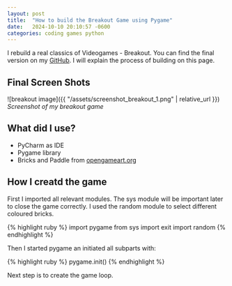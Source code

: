 ```yaml
---
layout: post
title:  "How to build the Breakout Game using Pygame"
date:   2024-10-10 20:10:57 -0600
categories: coding games python
---
```

I rebuild a real classics of Videogames - Breakout. You can find the final version on my [GitHub](https://github.com/SarahBenedikt/Breakout). I will explain the process of building on this page.

## Final Screen Shots
![breakout image]({{ "/assets/screenshot_breakout_1.png" | relative_url }})
*Screenshot of my breakout game*

## What did I use?
- PyCharm as IDE
- Pygame library
- Bricks and Paddle from [opengameart.org](https://opengameart.org/content/breakout-set)

## How I creatd the game
First I imported all relevant modules. The sys module will be important later to close the game correctly. I used the random module to select different coloured bricks.

{% highlight ruby %}
import pygame
from sys import exit
import random
{% endhighlight %}

Then I started pygame an initiated all subparts with:

{% highlight ruby %}
pygame.init()
{% endhighlight %}

Next step is to create the game loop.
